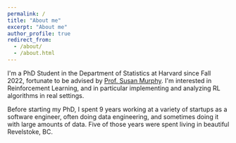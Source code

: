 ```yaml
---
permalink: /
title: "About me"
excerpt: "About me"
author_profile: true
redirect_from: 
  - /about/
  - /about.html
---
```


I'm a PhD Student in the Department of Statistics at Harvard since Fall 2022, fortunate to be advised by [Prof. Susan Murphy](http://people.seas.harvard.edu/~samurphy/).  I'm interested in Reinforcement Learning, and in particular implementing and analyzing RL algorithms in real settings.

Before starting my PhD, I spent 9 years working at a variety of startups as a software engineer, often doing data engineering, and sometimes doing it with large amounts of data.  Five of those years were spent living in beautiful Revelstoke, BC.
